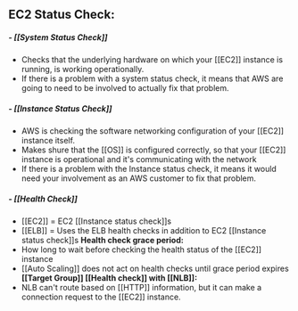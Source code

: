 ## EC2 Status Check:

##### - [[System Status Check]]
*   Checks that the underlying hardware on which your [[EC2]] instance is running, is working operationally.
*   If there is a problem with a system status check, it means that AWS are going to need to be involved to actually fix that problem.
##### - [[Instance Status Check]]
*   AWS is checking the software networking configuration of your [[EC2]] instance itself.
*   Makes shure that the [[OS]] is configured correctly, so that your [[EC2]] instance is operational and it's communicating with the network
*   If there is a problem with the Instance status check, it means it would need your involvement as an AWS customer to fix that problem.
##### - [[Health Check]]
*   [[EC2]] = EC2 [[Instance status check]]s
*   [[ELB]] = Uses the ELB health checks in addition to EC2 [[Instance status check]]s
**Health check grace period:**
*   How long to wait before checking the health status of the [[EC2]] instance
*   [[Auto Scaling]] does not act on health checks until grace period expires
**[[Target Group]] [[Health check]] with [[NLB]]:**
*   NLB can't route based on [[HTTP]] information, but it can make a connection request to the [[EC2]] instance.
